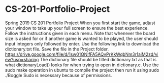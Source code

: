 # CS-201-Portfolio-Project
Spring 2019 CS 201 Portfolio Project
When you first start the game, adjust your window to take up your full screen to ensure the best experience.
Follow the instructions given in each menu.
Note that whenever the board size is asked for or if another game is wanted to be played, the user should input integers only followed by enter.
Use the following link to download the dictionary.txt file. Save the file in the Project folder.
https://drive.google.com/file/d/1sw01QNlfFA5AQvPrKkWqbNm3r1aiM2zd/view?usp=sharing
The dictionary file should be titled dictionary.txt as that is what dictionaryLoad() looks for when trying to open in dictionary.c.
Use the sudo make operation in ubuntu to compile the project then run it using sudo ./Boggle
Sudo is necessary because of permissions.
